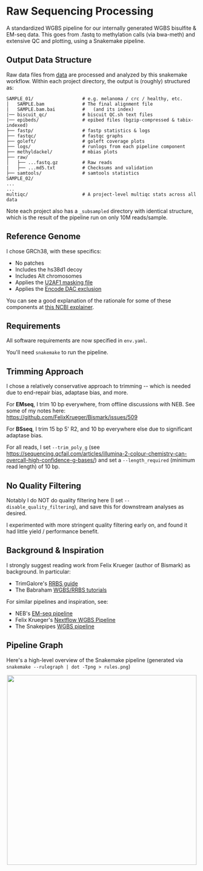 # Raw Sequencing Processing

A standardized WGBS pipeline for our internally generated WGBS bisulfite & EM-seq data. This goes from .fastq to methylation calls (via bwa-meth) and extensive QC and plotting, using a Snakemake pipeline.


## Output Data Structure

Raw data files from [data](../data) are processed and analyzed by this snakemake workflow. Within each project directory, the output is (roughly) structured as:

    SAMPLE_01/                  # e.g. melanoma / crc / healthy, etc.
    │   SAMPLE.bam              # The final alignment file 
    |   SAMPLE.bam.bai          #   (and its index)
    |── biscuit_qc/             # biscuit QC.sh text files
    |── epibeds/                # epibed files (bgzip-compressed & tabix-indexed)
    ├── fastp/                  # fastp statistics & logs
    ├── fastqc/                 # fastqc graphs 
    ├── goleft/                 # goleft coverage plots
    ├── logs/                   # runlogs from each pipeline component
    ├── methyldackel/           # mbias plots
    ├── raw/
    │   ├── ...fastq.gz         # Raw reads
    |   ├── ...md5.txt          # Checksums and validation
    ├── samtools/               # samtools statistics
    SAMPLE_02/
    ...
    ...
    multiqc/                    # A project-level multiqc stats across all data

Note each project also has a `_subsampled` directory with identical structure, which is the result of the pipeline run on only 10M reads/sample.


## Reference Genome

I chose GRCh38, with these specifics:
- No patches
- Includes the hs38d1 decoy
- Includes Alt chromosomes
- Applies the [U2AF1 masking file](https://genomeref.blogspot.com/2021/07/one-of-these-things-doest-belong.html)
- Applies the [Encode DAC exclusion](https://www.encodeproject.org/annotations/ENCSR636HFF/)

You can see a good explanation of the rationale for some of these components at [this NCBI explainer](https://ftp.ncbi.nlm.nih.gov/genomes/all/GCF/000/001/405/GCF_000001405.40_GRCh38.p14/GRCh38_major_release_seqs_for_alignment_pipelines/README_analysis_sets.txt).

## Requirements

All software requirements are now specified in `env.yaml`.

You'll need `snakemake` to run the pipeline.

## Trimming Approach

I chose a relatively conservative approach to trimming -- which is needed due to end-repair bias, adaptase bias, and more. 

For **EMseq**, I trim 10 bp everywhere, from offline discussions with NEB. See some of my notes here: https://github.com/FelixKrueger/Bismark/issues/509

For **BSseq**, I trim 15 bp 5' R2, and 10 bp everywhere else due to significant adaptase bias.

For all reads, I set `--trim_poly_g` (see https://sequencing.qcfail.com/articles/illumina-2-colour-chemistry-can-overcall-high-confidence-g-bases/) and set a `--length_required` (minimum read length) of 10 bp.

## No Quality Filtering

Notably I do NOT do quality filtering here (I set `--disable_quality_filtering`), and save this for downstream analyses as desired.

I experimented with more stringent quality filtering early on, and found it had little yield / performance benefit. 

## Background & Inspiration

I strongly suggest reading work from Felix Krueger (author of Bismark) as background. In particular:
- TrimGalore's [RRBS guide](https://github.com/FelixKrueger/TrimGalore/blob/master/Docs/RRBS_Guide.pdf)
- The Babraham [WGBS/RRBS tutorials](https://www.bioinformatics.babraham.ac.uk/training.html#bsseq)

For similar pipelines and inspiration, see:
- NEB's [EM-seq pipeline](https://github.com/nebiolabs/EM-seq/)
- Felix Krueger's [Nextflow WGBS Pipeline](https://github.com/FelixKrueger/nextflow_pipelines/blob/master/nf_bisulfite_WGBS)
- The Snakepipes [WGBS pipeline](https://snakepipes.readthedocs.io/en/latest/content/workflows/WGBS.html)


## Pipeline Graph

Here's a high-level overview of the Snakemake pipeline (generated via `snakemake --rulegraph | dot -Tpng > rules.png`)

<p align="center">
<img src="https://user-images.githubusercontent.com/167135/185484931-ccfa0549-6898-44e1-9be2-ee0cf25ee6b2.png" width="500">
</p>

